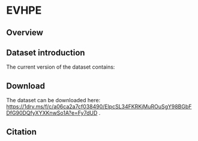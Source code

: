 # EVHPE

## Overview

## Dataset introduction
The current version of the dataset contains:

## Download

The dataset can be downloaded here: https://1drv.ms/f/c/a06ca2a7cf038490/ElpcSL34FKRKjMuROuSgY98BGbFDfG90DQfyXYXKnwSo1A?e=Fy7dUD .

## Citation
